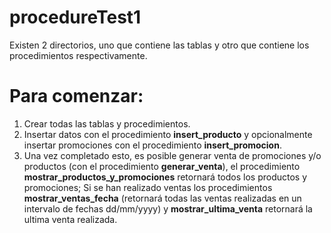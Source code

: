 # procedureTest1

Existen 2 directorios, uno que contiene las tablas y otro que contiene los procedimientos respectivamente.

# Para comenzar:

1. Crear todas las tablas y procedimientos.
2. Insertar datos con el procedimiento **insert_producto** y opcionalmente insertar promociones con el procedimiento **insert_promocion**.
3. Una vez completado esto, es posible generar venta de promociones y/o productos (con el procedimiento **generar_venta**), el procedimiento **mostrar_productos_y_promociones** retornará todos los productos y promociones; Si se han realizado ventas los procedimientos **mostrar_ventas_fecha** (retornará todas las ventas realizadas en un intervalo de fechas dd/mm/yyyy) y **mostrar_ultima_venta** retornará la ultima venta realizada.
